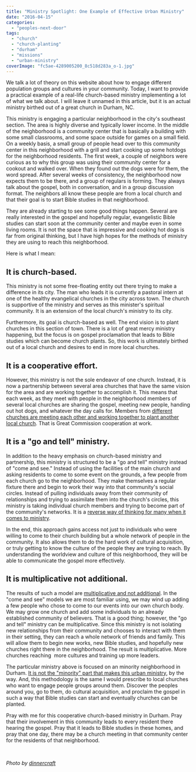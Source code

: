 ```yaml
---
title: "Ministry Spotlight: One Example of Effective Urban Ministry"
date: "2016-04-15"
categories: 
  - "peoples-next-door"
tags: 
  - "church"
  - "church-planting"
  - "durham"
  - "missions"
  - "urban-ministry"
coverImage: "fc5ae-4289005200_8c518d283a_o-1.jpg"
---
```


We talk a lot of theory on this website about how to engage different population groups and cultures in your community. Today, I want to provide a practical example of a real-life church-based ministry implementing a lot of what we talk about. I will leave it unnamed in this article, but it is an actual ministry birthed out of a great church in Durham, NC.

This ministry is engaging a particular neighborhood in the city's southeast section. The area is highly diverse and typically lower income. In the middle of the neighborhood is a community center that is basically a building with some small classrooms, and some space outside for games on a small field. On a weekly basis, a small group of people head over to this community center in this neighborhood with a grill and start cooking up some hotdogs for the neighborhood residents. The first week, a couple of neighbors were curious as to why this group was using their community center for a cookout and walked over. When they found out the dogs were for them, the word spread. After several weeks of consistency, the neighborhood now expects them to be there, and a group of regulars is forming. They always talk about the gospel, both in conversation, and in a group discussion format. The neighbors all know these people are from a local church and that their goal is to start Bible studies in that neighborhood.

They are already starting to see some good things happen. Several are really interested in the gospel and hopefully regular, evangelistic Bible studies can start soon at the community center and maybe even in some living rooms. It is not the space that is impressive and cooking hot dogs is far from original thinking, but I have high hopes for the methods of ministry they are using to reach this neighborhood.

Here is what I mean:

## **It is church-based.**

This ministry is not some free-floating entity out there trying to make a difference in its city. The man who leads it is currently a pastoral intern at one of the healthy evangelical churches in the city across town. The church is supportive of the ministry and serves as this minister's spiritual community. It is an extension of the local church's ministry to its city.

Furthermore, its goal is church-based as well. The end vision is to plant churches in this section of town. There is a lot of great mercy ministry happening, but the focus is on gospel proclamation that leads to Bible studies which can become church plants. So, this work is ultimately birthed out of a local church and desires to end in more local churches.

## **It is a cooperative effort.**

However, this ministry is not the sole endeavor of one church. Instead, it is now a partnership between several area churches that have the same vision for the area and are working together to accomplish it. This means that each week, as they meet with people in the neighborhood members of several local churches are sharing the gospel, meeting new people, handing out hot dogs, and whatever the day calls for. Members from [different churches are meeting each other and working together to plant another local church](http://blog.keelancook.com/2016/02/why-no-single-church-can-reach-a-city.html). That is Great Commission cooperation at work.

## **It is a "go and tell" ministry.**

In addition to the heavy emphasis on church-based ministry and partnership, this ministry is structured to be a "go and tell" ministry instead of "come and see." Instead of using the facilities of the main church and asking residents to come to some event on the grounds, a few people from each church go to the neighborhood. They make themselves a regular fixture there and begin to work their way into that community's social circles. Instead of pulling individuals away from their community of relationships and trying to assimilate them into the church's circles, this ministry is taking individual church members and trying to become part of the community's networks. It is a [reverse way of thinking for many when it comes to ministry](http://blog.keelancook.com/2016/03/church-small-groups-reimagined-use-them-for-outreach-through-bible-storying.html).

In the end, this approach gains access not just to individuals who were willing to come to their church building but a whole network of people in the community. It also allows them to do the hard work of cultural acquisition, or truly getting to know the culture of the people they are trying to reach. By understanding the worldview and culture of this neighborhood, they will be able to communicate the gospel more effectively.

## **It is multiplicative not additional.**

The results of such a model are [multiplicative and not additional](http://blog.keelancook.com/2015/10/a-multiplication-mindset-the-ministry-paradigm-your-church-may-be-missing.html). In the "come and see" models we are most familiar using, we may wind up adding a few people who chose to come to our events into our own church body. We may grow one church and add some individuals to an already established community of believers. That is a good thing; however, the "go and tell" ministry can be multiplicative. Since this ministry is not isolating new relationships from their community and chooses to interact with them in their setting, they can reach a whole network of friends and family. This will allow them to begin new works, new Bible studies, and hopefully new churches right there in the neighborhood. The result is multiplicative. More churches reaching  more cultures and training up more leaders.

The particular ministry above is focused on an minority neighborhood in Durham. [It is not the "minority" part that makes this urban ministry](http://blog.keelancook.com/2016/01/what-exactly-is-urban.html), by the way. And, this methodology is the same I would prescribe to local churches who want to engage people groups around them. Discover the peoples around you, go to them, do cultural acquisition, and proclaim the gospel in such a way that Bible studies can start and eventually churches can be planted.

Pray with me for this cooperative church-based ministry in Durham. Pray that their involvement in this community leads to every resident there hearing the gospel. Pray that it leads to Bible studies in these homes, and pray that one day, there may be a church meeting in that community center for the residents of that neighborhood.

 

_Photo by [dinnercraft](https://www.flickr.com/photos/dinnercraft/ "Go to dinnercraft's photostream")_
